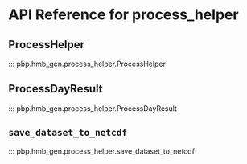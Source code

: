 # API Reference for process_helper

## ProcessHelper

::: pbp.hmb_gen.process_helper.ProcessHelper

## ProcessDayResult

::: pbp.hmb_gen.process_helper.ProcessDayResult

## `save_dataset_to_netcdf`

::: pbp.hmb_gen.process_helper.save_dataset_to_netcdf
